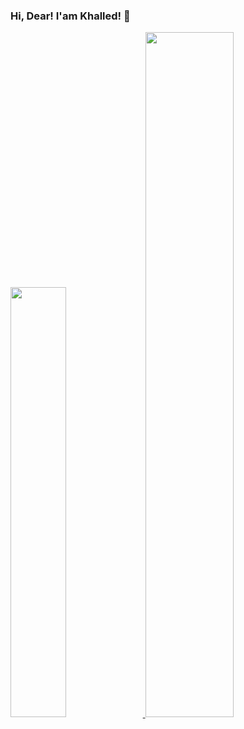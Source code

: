 ### Hi, Dear! I'am Khalled! 👋

<div>
	<a href="https://github.com/khalleddev">
	<img width="42%" src="https://github-readme-stats.vercel.app/api?username=khalleddev&show_icons=true&theme=dark&include_all_commits=true&count_private=true"/>
  	<img width="53%" src="https://github-readme-stats.vercel.app/api/top-langs/?username=khalleddev&layout=compact&lang_count=16&theme=dark"/>
</div>
